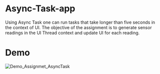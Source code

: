 # Async-Task-app
Using Async Task one can run tasks that take longer than five seconds in the context of UI. The objective of the assignment is to generate sensor readings in the UI Thread context and update UI for each reading.

# Demo
![Demo_Assignmet_AsyncTask](https://user-images.githubusercontent.com/32143377/57037283-9dd60600-6c0b-11e9-9835-e1f7634106c9.gif)

